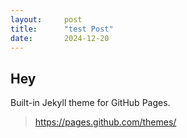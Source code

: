 ```yaml
---
layout:     post
title:      "test Post"
date:       2024-12-20
---
```


## Hey
Built-in Jekyll theme for GitHub Pages.
>https://pages.github.com/themes/




